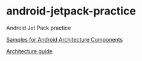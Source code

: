 # android-jetpack-practice
Android Jet Pack practice

[Samples for Android Architecture Components](https://github.com/googlesamples/android-architecture-components)

[Architecture guide](https://developer.android.com/jetpack/docs/guide)

